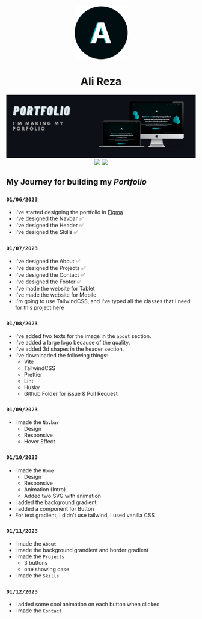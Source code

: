 <div align="center">
  <img src="./public/Logo.png" width="141px" height="141px" />
  <h1>Ali Reza</h1>
  <img src="./public/portfolio banner.png" /> 
  <div>
    <img src="https://img.shields.io/badge/MADE%20BY%20React-61DBFB.svg?style=for-the-badge&logo=react&labelColor=000" />
    <img src="https://img.shields.io/badge/Used%20TailwindCSS-61DBFB.svg?style=for-the-badge&logo=tailwindcss&labelColor=000" />
  </div>
</div>

## My Journey for building my _Portfolio_

### `01/06/2023`

- I've started designing the portfolio in [Figma](https://www.figma.com/file/ttikGrStgEATuF32JIpLb2/Untitled?node-id=0%3A1&t=bMekbk4bvVmGGv0g-1)
- I've designed the Navbar ✅
- I've designed the Header ✅
- I've designed the Skills ✅

### `01/07/2023`

- I've designed the About ✅
- I've designed the Projects ✅
- I've designed the Contact ✅
- I've designed the Footer ✅
- I've made the website for Tablet
- I've made the website for Mobile
- I'm going to use TailwindCSS, and I've typed all the classes that I need for this project [here](https://www.figma.com/file/ttikGrStgEATuF32JIpLb2/Untitled?node-id=27%3A256&t=ukc473FauIFrTNZZ-1)

### `01/08/2023`

- I've added two texts for the image in the `about` section.
- I've added a large logo because of the quality.
- I've added 3d shapes in the header section.
- I've downloaded the following things:
   - Vite
   - TailwindCSS
   - Prettier
   - Lint
   - Husky
   - Github Folder for issue & Pull Request

### `01/09/2023`

- I made the `Navbar`
   - Design
   - Responsive
   - Hover Effect
   
### `01/10/2023`

- I made the `Home`
   - Design
   - Responsive
   - Animation (Intro)
   - Added two SVG with animation
- I added the background gradient
- I added a component for Button
- For text gradient, I didn't use tailwind, I used vanilla CSS

### `01/11/2023`

- I made the `About` 
- I made the background grandient and border gradient
- I made the `Projects`
   - 3 buttons
   - one showing case
- I made the `Skills`

### `01/12/2023`

- I added some cool animation on each button when clicked
- I made the `Contact`
